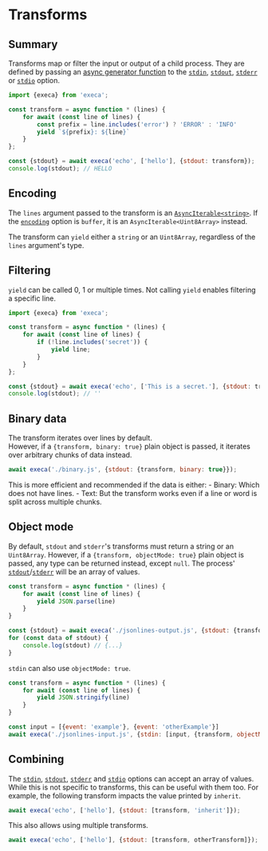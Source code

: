 # Transforms

## Summary

Transforms map or filter the input or output of a child process. They are defined by passing an [async generator function](https://developer.mozilla.org/en-US/docs/Web/JavaScript/Reference/Statements/async_function*) to the [`stdin`](../readme.md#stdin), [`stdout`](../readme.md#stdout-1), [`stderr`](../readme.md#stderr-1) or [`stdio`](../readme.md#stdio-1) option.

```js
import {execa} from 'execa';

const transform = async function * (lines) {
	for await (const line of lines) {
		const prefix = line.includes('error') ? 'ERROR' : 'INFO'
		yield `${prefix}: ${line}`
	}
};

const {stdout} = await execa('echo', ['hello'], {stdout: transform});
console.log(stdout); // HELLO
```

## Encoding

The `lines` argument passed to the transform is an [`AsyncIterable<string>`](https://developer.mozilla.org/en-US/docs/Web/JavaScript/Reference/Iteration_protocols#the_async_iterator_and_async_iterable_protocols). If the [`encoding`](../readme.md#encoding) option is `buffer`, it is an `AsyncIterable<Uint8Array>` instead.

The transform can `yield` either a `string` or an `Uint8Array`, regardless of the `lines` argument's type.

## Filtering

`yield` can be called 0, 1 or multiple times. Not calling `yield` enables filtering a specific line.

```js
import {execa} from 'execa';

const transform = async function * (lines) {
	for await (const line of lines) {
		if (!line.includes('secret')) {
			yield line;
		}
	}
};

const {stdout} = await execa('echo', ['This is a secret.'], {stdout: transform});
console.log(stdout); // ''
```

## Binary data

The transform iterates over lines by default.\
However, if a `{transform, binary: true}` plain object is passed, it iterates over arbitrary chunks of data instead.

```js
await execa('./binary.js', {stdout: {transform, binary: true}});
```

This is more efficient and recommended if the data is either:
	- Binary: Which does not have lines.
	- Text: But the transform works even if a line or word is split across multiple chunks.

## Object mode

By default, `stdout` and `stderr`'s transforms must return a string or an `Uint8Array`. However, if a `{transform, objectMode: true}` plain object is passed, any type can be returned instead, except `null`. The process' [`stdout`](../readme.md#stdout)/[`stderr`](../readme.md#stderr) will be an array of values.

```js
const transform = async function * (lines) {
	for await (const line of lines) {
		yield JSON.parse(line)
	}
}

const {stdout} = await execa('./jsonlines-output.js', {stdout: {transform, objectMode: true}});
for (const data of stdout) {
	console.log(stdout) // {...}
}
```

`stdin` can also use `objectMode: true`.

```js
const transform = async function * (lines) {
	for await (const line of lines) {
		yield JSON.stringify(line)
	}
}

const input = [{event: 'example'}, {event: 'otherExample'}]
await execa('./jsonlines-input.js', {stdin: [input, {transform, objectMode: true}]});
```

## Combining

The [`stdin`](../readme.md#stdin), [`stdout`](../readme.md#stdout-1), [`stderr`](../readme.md#stderr-1) and [`stdio`](../readme.md#stdio-1) options can accept an array of values. While this is not specific to transforms, this can be useful with them too. For example, the following transform impacts the value printed by `inherit`.

```js
await execa('echo', ['hello'], {stdout: [transform, 'inherit']});
```

This also allows using multiple transforms.

```js
await execa('echo', ['hello'], {stdout: [transform, otherTransform]});
```
